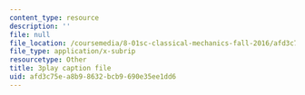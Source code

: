 ```yaml
---
content_type: resource
description: ''
file: null
file_location: /coursemedia/8-01sc-classical-mechanics-fall-2016/afd3c75ea8b98632bcb9690e35ee1dd6_vkWY73HnNYA.srt
file_type: application/x-subrip
resourcetype: Other
title: 3play caption file
uid: afd3c75e-a8b9-8632-bcb9-690e35ee1dd6
---
```

